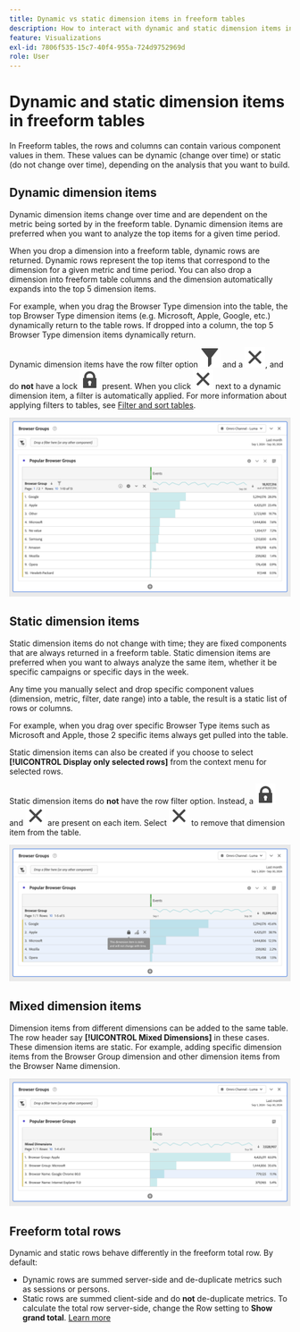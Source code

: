 ```yaml
---
title: Dynamic vs static dimension items in freeform tables
description: How to interact with dynamic and static dimension items in tables
feature: Visualizations
exl-id: 7806f535-15c7-40f4-955a-724d9752969d
role: User
---
```

# Dynamic and static dimension items in freeform tables

In Freeform tables, the rows and columns can contain various component values in them. These values can be dynamic (change over time) or static (do not change over time), depending on the analysis that you want to build.

## Dynamic dimension items

Dynamic dimension items change over time and are dependent on the metric being sorted by in the freeform table. Dynamic dimension items are preferred when you want to analyze the top items for a given time period.

When you drop a dimension into a freeform table, dynamic rows are returned. Dynamic rows represent the top items that correspond to the dimension for a given metric and time period. You can also drop a dimension into freeform table columns and the dimension automatically expands into the top 5 dimension items.

For example, when you drag the Browser Type dimension into the table, the top Browser Type dimension items (e.g. Microsoft, Apple, Google, etc.) dynamically return to the table rows. If dropped into a column, the top 5 Browser Type dimension items dynamically return.

Dynamic dimension items have the row filter option ![Filter](/help/assets/icons/Filter.svg) and a ![Close](/help/assets/icons/Close.svg), and do **not** have a lock ![LockClosed](/help/assets/icons/LockClosed.svg) present. <!--do they have the lock icon? --> When you click ![Close](/help/assets/icons/Close.svg) next to a dynamic dimension item, a filter is automatically applied. For more information about applying filters to tables, see [Filter and sort tables](/help/analysis-workspace/visualizations/freeform-table/filter-and-sort.md).


![A Freeform Table highlighting the filter icon.](assets/dynamic-items.png)

## Static dimension items

Static dimension items do not change with time; they are fixed components that are always returned in a freeform table. Static dimension items are preferred when you want to always analyze the same item, whether it be specific campaigns or specific days in the week.

Any time you manually select and drop specific component values (dimension, metric, filter, date range) into a table, the result is a static list of rows or columns. 

For example, when you drag over specific Browser Type items such as Microsoft and Apple, those 2 specific items always get pulled into the table. 

Static dimension items can also be created if you choose to select **[!UICONTROL Display only selected rows]** from the context menu for selected rows.

Static dimension items do **not** have the row filter option. Instead, a ![LockClosed](/help/assets/icons/LockClosed.svg) and ![Close](/help/assets/icons/Close.svg) are present on each item. Select ![Close](/help/assets/icons/Close.svg) to remove that dimension item from the table.

![A Freeform Table showing the Browser Type and the Microsoft row with a lock icon note: This dimension item is static and will not change with time.](assets/static-items.png)

## Mixed dimension items

Dimension items from different dimensions can be added to the same table. The row header say **[!UICONTROL Mixed Dimensions]** in these cases. These dimension items are static. For example, adding specific dimension items from the Browser Group dimension and other dimension items from the Browser Name dimension.

![A Freeform Table highlighting the Mixed Dimensions column.](assets/mixed-dimensions.png)

## Freeform total rows

Dynamic and static rows behave differently in the freeform total row. By default:

* Dynamic rows are summed server-side and de-duplicate metrics such as sessions or persons.
* Static rows are summed client-side and do **not** de-duplicate metrics. To calculate the total row server-side, change the Row setting to **Show grand total**. [Learn more](https://experienceleague.adobe.com/docs/analytics/analyze/analysis-workspace/visualizations/freeform-table/workspace-totals.html)
